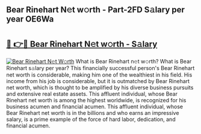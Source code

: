 ## Bear Rinehart N𝚎t w𝚘rth - Part-2FD S𝚊lary per year OE6Wa

# <h2><a href="http://gc3b7f.nevu.top/?p=Bear+Rinehart">🔗 👉🔴 Bear Rinehart N𝚎t w𝚘rth - S𝚊lary</a></h2>

[![Bear Rinehart N𝚎t W𝚘rth](https://i.imgur.com/Oavwk0R.jpeg)](http://gc3b7f.nevu.top/?p=Bear+Rinehart)
What is Bear Rinehart n𝚎t w𝚘rth? What is Bear Rinehart s𝚊lary per year?
This financially successful person's Bear Rinehart net worth is considerable, making him one of the wealthiest in his field. His income from his job is considerable, but it is outmatched by Bear Rinehart net worth, which is thought to be amplified by his diverse business pursuits and extensive real estate assets. This affluent individual, whose Bear Rinehart net worth is among the highest worldwide, is recognized for his business acumen and financial acumen. This affluent individual, whose Bear Rinehart net worth is in the billions and who earns an impressive salary, is a prime example of the force of hard labor, dedication, and financial acumen.
